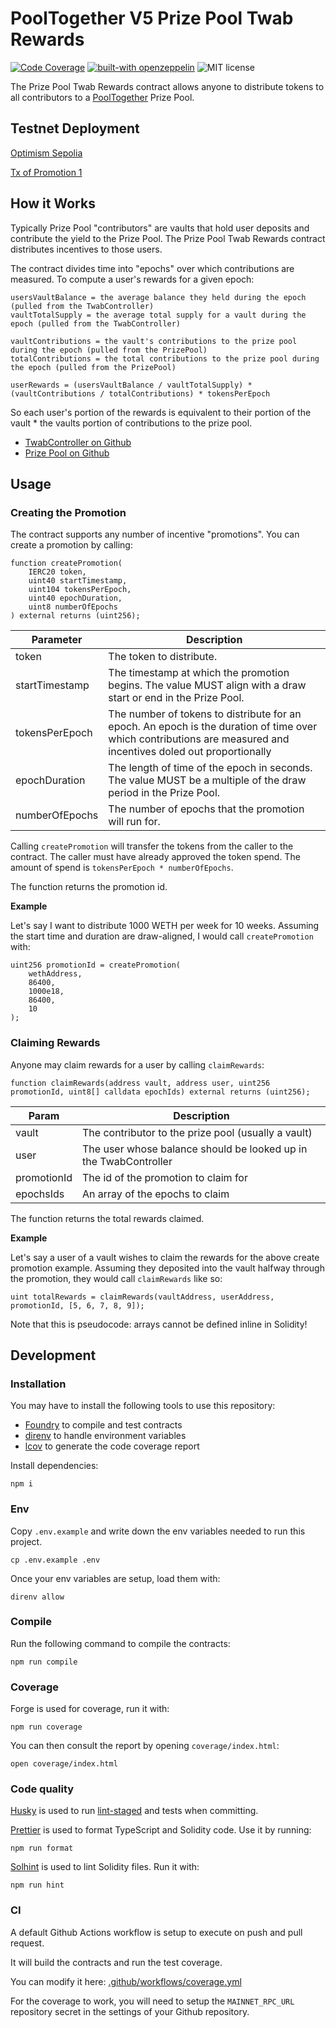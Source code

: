 # PoolTogether V5 Prize Pool Twab Rewards

[![Code Coverage](https://github.com/generationsoftware/pt-v5-prize-pool-twab-rewards/actions/workflows/coverage.yml/badge.svg)](https://github.com/generationsoftware/pt-v5-prize-pool-twab-rewards/actions/workflows/coverage.yml)
[![built-with openzeppelin](https://img.shields.io/badge/built%20with-OpenZeppelin-3677FF)](https://docs.openzeppelin.com/)
![MIT license](https://img.shields.io/badge/license-MIT-blue)

The Prize Pool Twab Rewards contract allows anyone to distribute tokens to all contributors to a [PoolTogether](https://pooltogether.com/) Prize Pool.

## Testnet Deployment

[Optimism Sepolia](https://sepolia-optimism.etherscan.io/address/0x1B7070eb6f871ba0d77470918502F8D788978FA3)

[Tx of Promotion 1](https://sepolia-optimism.etherscan.io/tx/0xed98c647d8f40fb8647b42fed0380a8d66dcdd67b9a3631a6e8f2cfc636752f7)

## How it Works

Typically Prize Pool "contributors" are vaults that hold user deposits and contribute the yield to the Prize Pool. The Prize Pool Twab Rewards contract distributes incentives to those users.

The contract divides time into "epochs" over which contributions are measured. To compute a user's rewards for a given epoch:

```
usersVaultBalance = the average balance they held during the epoch (pulled from the TwabController)
vaultTotalSupply = the average total supply for a vault during the epoch (pulled from the TwabController)

vaultContributions = the vault's contributions to the prize pool during the epoch (pulled from the PrizePool)
totalContributions = the total contributions to the prize pool during the epoch (pulled from the PrizePool)

userRewards = (usersVaultBalance / vaultTotalSupply) * (vaultContributions / totalContributions) * tokensPerEpoch
```

So each user's portion of the rewards is equivalent to their portion of the vault * the vaults portion of contributions to the prize pool.

- [TwabController on Github](https://github.com/GenerationSoftware/pt-v5-twab-controller)
- [Prize Pool on Github](https://github.com/GenerationSoftware/pt-v5-prize-pool)

## Usage

### Creating the Promotion

The contract supports any number of incentive "promotions". You can create a promotion by calling:

```
function createPromotion(
    IERC20 token,
    uint40 startTimestamp,
    uint104 tokensPerEpoch,
    uint40 epochDuration,
    uint8 numberOfEpochs
) external returns (uint256);
```

| Parameter | Description |
| ---- | ----- |
| token | The token to distribute. |
| startTimestamp | The timestamp at which the promotion begins. The value MUST align with a draw start or end in the Prize Pool. |
| tokensPerEpoch | The number of tokens to distribute for an epoch. An epoch is the duration of time over which contributions are measured and incentives doled out proportionally |
| epochDuration | The length of time of the epoch in seconds. The value MUST be a multiple of the draw period in the Prize Pool. |
| numberOfEpochs | The number of epochs that the promotion will run for. |

Calling `createPromotion` will transfer the tokens from the caller to the contract. The caller must have already approved the token spend. The amount of spend is `tokensPerEpoch * numberOfEpochs`.

The function returns the promotion id.

**Example**

Let's say I want to distribute 1000 WETH per week for 10 weeks. Assuming the start time and duration are draw-aligned, I would call `createPromotion` with:

```
uint256 promotionId = createPromotion(
    wethAddress,
    86400,
    1000e18,
    86400,
    10
);
```

### Claiming Rewards

Anyone may claim rewards for a user by calling `claimRewards`:

```
function claimRewards(address vault, address user, uint256 promotionId, uint8[] calldata epochIds) external returns (uint256);
```

| Param | Description |
| --- | --- |
| vault | The contributor to the prize pool (usually a vault) |
| user | The user whose balance should be looked up in the TwabController |
| promotionId | The id of the promotion to claim for |
| epochsIds | An array of the epochs to claim |

The function returns the total rewards claimed.

**Example**

Let's say a user of a vault wishes to claim the rewards for the above create promotion example.  Assuming they deposited into the vault halfway through the promotion, they would call `claimRewards` like so:

```
uint totalRewards = claimRewards(vaultAddress, userAddress, promotionId, [5, 6, 7, 8, 9]);
```

Note that this is pseudocode: arrays cannot be defined inline in Solidity!


## Development

### Installation

You may have to install the following tools to use this repository:

- [Foundry](https://github.com/foundry-rs/foundry) to compile and test contracts
- [direnv](https://direnv.net/) to handle environment variables
- [lcov](https://github.com/linux-test-project/lcov) to generate the code coverage report

Install dependencies:

```
npm i
```

### Env

Copy `.env.example` and write down the env variables needed to run this project.

```
cp .env.example .env
```

Once your env variables are setup, load them with:

```
direnv allow
```

### Compile

Run the following command to compile the contracts:

```
npm run compile
```

### Coverage

Forge is used for coverage, run it with:

```
npm run coverage
```

You can then consult the report by opening `coverage/index.html`:

```
open coverage/index.html
```

### Code quality

[Husky](https://typicode.github.io/husky/#/) is used to run [lint-staged](https://github.com/okonet/lint-staged) and tests when committing.

[Prettier](https://prettier.io) is used to format TypeScript and Solidity code. Use it by running:

```
npm run format
```

[Solhint](https://protofire.github.io/solhint/) is used to lint Solidity files. Run it with:

```
npm run hint
```

### CI

A default Github Actions workflow is setup to execute on push and pull request.

It will build the contracts and run the test coverage.

You can modify it here: [.github/workflows/coverage.yml](.github/workflows/coverage.yml)

For the coverage to work, you will need to setup the `MAINNET_RPC_URL` repository secret in the settings of your Github repository.
